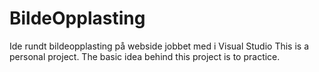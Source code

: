 # BildeOpplasting
Ide rundt bildeopplasting på webside jobbet med i Visual Studio
This is a personal project. The basic idea behind this project is to practice.
